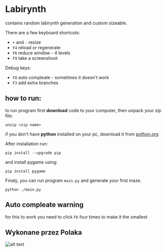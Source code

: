 # Labirynth
contains random labirynth generation and custom sizeable.

There are a few keyboard shortcuts:
- `+` and `-` resize
- `F4` reload or regenerate
- `F6` reduce window - 4 levels
- `F9` take a screenshoot

Debug keys:
- `F8` auto compleate - sometimes it doesn't work
- `F3` add extra branches

## how to run:
to run program first **download** code to your computer, then unpack your zip file:
```
unzip <zip name>
```
if you don't have **python** installed on your pc, 
download it from [python.org](https://www.python.org/downloads/windows/)

After installation run:
```
pip install --upgrade pip
```
and install pygame using:
```
pip install pygame
```

Finaly, you can run program `main.py` and generate your first maze.
```
python ./main.py
```
## Auto compleate warning
for this to work you need to click `F6` four times to make it the smallest

## Wykonane przez Polaka

![alt text](https://upload.wikimedia.org/wikipedia/commons/b/b5/Animated-Flag-Poland.gif)